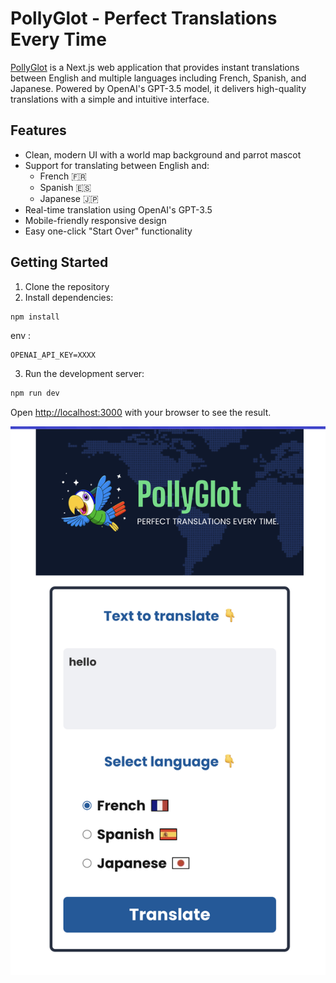 # PollyGlot - Perfect Translations Every Time

[PollyGlot](https://scrimba.com/the-ai-engineer-path-c02v/~0o) is a Next.js web application that provides instant translations between English and multiple languages including French, Spanish, and Japanese.
Powered by OpenAI's GPT-3.5 model, it delivers high-quality translations with a simple and intuitive interface.

## Features

- Clean, modern UI with a world map background and parrot mascot
- Support for translating between English and:
  - French 🇫🇷
  - Spanish 🇪🇸
  - Japanese 🇯🇵
- Real-time translation using OpenAI's GPT-3.5
- Mobile-friendly responsive design
- Easy one-click "Start Over" functionality

## Getting Started

1. Clone the repository
2. Install dependencies:

```bash
npm install
```

env :

```
OPENAI_API_KEY=XXXX
```

3. Run the development server:

```bash
npm run dev
```

Open [http://localhost:3000](http://localhost:3000) with your browser to see the result.

![screenshot](./screenshot.png)
